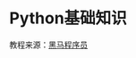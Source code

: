 # Python基础知识

教程来源：[黑马程序员](https://www.bilibili.com/video/BV1ex411x7Em/?spm_id_from=333.337.search-card.all.click&vd_source=26be01ef93d3e96628708c5bd87b699a)
